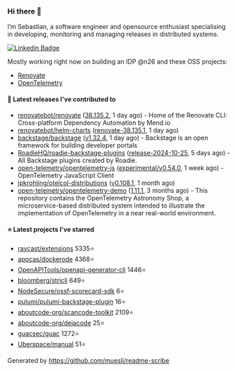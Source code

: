 ### Hi there 👋

I’m Sebastian, a software engineer and opensource enthusiast specialising in developing, monitoring and managing releases in distributed systems.    

[![Linkedin Badge](https://img.shields.io/badge/-LinkedIn-blue?style=flat&logo=Linkedin&logoColor=white&link=https://www.linkedin.com/in/sebastian-poxhofer/)](https://www.linkedin.com/in/sebastian-poxhofer/)

Mostly working right now on building an IDP @n26 and these OSS projects:
- [Renovate](https://github.com/renovatebot/renovate)
- [OpenTelemetry](https://github.com/open-telemetry)



#### 🚀 Latest releases I've contributed to

- [renovatebot/renovate](https://github.com/renovatebot/renovate) ([38.135.2](https://github.com/renovatebot/renovate/releases/tag/38.135.2), 1 day ago) - Home of the Renovate CLI: Cross-platform Dependency Automation by Mend.io
- [renovatebot/helm-charts](https://github.com/renovatebot/helm-charts) ([renovate-38.135.1](https://github.com/renovatebot/helm-charts/releases/tag/renovate-38.135.1), 1 day ago)
- [backstage/backstage](https://github.com/backstage/backstage) ([v1.32.4](https://github.com/backstage/backstage/releases/tag/v1.32.4), 1 day ago) - Backstage is an open framework for building developer portals
- [RoadieHQ/roadie-backstage-plugins](https://github.com/RoadieHQ/roadie-backstage-plugins) ([release-2024-10-25](https://github.com/RoadieHQ/roadie-backstage-plugins/releases/tag/release-2024-10-25), 5 days ago) - All Backstage plugins created by Roadie.
- [open-telemetry/opentelemetry-js](https://github.com/open-telemetry/opentelemetry-js) ([experimental/v0.54.0](https://github.com/open-telemetry/opentelemetry-js/releases/tag/experimental/v0.54.0), 1 week ago) - OpenTelemetry JavaScript Client
- [jpkrohling/otelcol-distributions](https://github.com/jpkrohling/otelcol-distributions) ([v0.108.1](https://github.com/jpkrohling/otelcol-distributions/releases/tag/v0.108.1), 1 month ago)
- [open-telemetry/opentelemetry-demo](https://github.com/open-telemetry/opentelemetry-demo) ([1.11.1](https://github.com/open-telemetry/opentelemetry-demo/releases/tag/1.11.1), 3 months ago) - This repository contains the OpenTelemetry Astronomy Shop, a microservice-based distributed system intended to illustrate the implementation of OpenTelemetry in a near real-world environment.

#### ⭐ Latest projects I've starred

- [raycast/extensions](https://github.com/raycast/extensions) 5335⭐
- [apocas/dockerode](https://github.com/apocas/dockerode) 4368⭐
- [OpenAPITools/openapi-generator-cli](https://github.com/OpenAPITools/openapi-generator-cli) 1446⭐
- [bloomberg/stricli](https://github.com/bloomberg/stricli) 649⭐
- [NodeSecure/ossf-scorecard-sdk](https://github.com/NodeSecure/ossf-scorecard-sdk) 6⭐
- [pulumi/pulumi-backstage-plugin](https://github.com/pulumi/pulumi-backstage-plugin) 16⭐
- [aboutcode-org/scancode-toolkit](https://github.com/aboutcode-org/scancode-toolkit) 2109⭐
- [aboutcode-org/dejacode](https://github.com/aboutcode-org/dejacode) 25⭐
- [guacsec/guac](https://github.com/guacsec/guac) 1272⭐
- [Uberspace/manual](https://github.com/Uberspace/manual) 51⭐



Generated by https://github.com/muesli/readme-scribe
